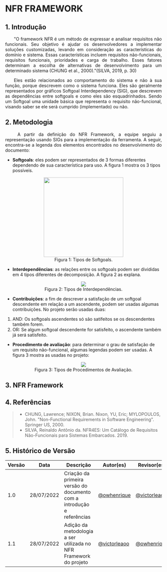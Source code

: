 # NFR FRAMEWORK

## 1. Introdução
<p align="justify">&emsp;&emsp;"O framework NFR é um método de expressar e analisar requisitos não funcionais. Seu objetivo é ajudar os desenvolvedores a implementar soluções customizadas, levando em consideração as características do domínio e sistema. Essas características incluem requisitos não-funcionais, requisitos funcionais, prioridades e carga de trabalho. Esses fatores determinam a escolha de alternativas de desenvolvimento para um determinado sistema (CHUNG et al., 2000)."(SILVA, 2019, p. 30)</p>

<p align="justify">&emsp;&emsp;Eles estão relacionados ao comportamento do sistema e não à sua função, porque descrevem como o sistema funciona. Eles são geralmente representados por gráficos Softgoal Interdependency (SIG), que descrevem as dependências entre softgoals e como eles são esquadrinhados. Sendo um Softgoal uma unidade básica que representa o requisito não-funcional, visando saber se ele será cumprido (implementado) ou não.</p>

## 2. Metodologia 
<p align="justify">&emsp;&emsp; A partir da definição do NFR Framework, a equipe seguiu a representação usando SIGs para a implementação da ferramenta. A seguir, encontra-se a legenda dos elementos encontrados no desenvolvimento do documento:</p>

- **Softgoals**: eles podem ser representados de 3 formas diferentes dependendo de sua característica para uso. A figura 1 mostra os 3 tipos possíveis.

<center>

<img src="https://raw.githubusercontent.com/Requisitos-de-Software/2022.1-Grupo-03/main/docs/media/nfr/tipos-soft.png" width="256" height="256"/>

<figcaption>Figura 1: Tipos de Softgoals.</figcaption>

</center>

- **Interdependências**: as relações entre os softgoals podem ser divididas em 4 tipos diferentes de decomposição. A figura 2 as explana.

<center>

<img src="https://raw.githubusercontent.com/Requisitos-de-Software/2022.1-Grupo-03/main/docs/media/nfr/tipos-inter.png"/>

<figcaption>Figura 2: Tipos de Interdependências.</figcaption>

</center>

- **Contribuições**: a fim de descrever a satisfação de um softgoal descendente em relação a um ascendente, podem ser usadas algumas contribuições. No projeto serão usadas duas:

1. AND: Os softgoals ascendentes só são satifeitos se os descendentes também forem.
2. OR: Se algum softgoal descendente for satisfeito, o ascendente também já será satisfeito.

- **Procedimento de avaliação**: para determinar o grau de satisfação de um requisito não-funcional, algumas legendas podem ser usadas. A figura 3 mostra as usadas no projeto:

<center>

<img src="https://raw.githubusercontent.com/Requisitos-de-Software/2022.1-Grupo-03/main/docs/media/nfr/tipos-prod.png"/>

<figcaption>Figura 3: Tipos de Procedimentos de Avaliação.</figcaption>

</center>

## 3. NFR Framework

## 4. Referências
> - CHUNG, Lawrence; NIXON, Brian. Nixon, YU, Eric; MYLOPOULOS, John. "Non-Functional Requirements in Software Engineering". Springer US, 2000.
> - SILVA, Reinaldo Antônio da. NFR4ES: Um Catálogo de Requisitos Não-Funcionais para Sistemas Embarcados. 2019.

## 5. Histórico de Versão
| Versão | Data | Descrição | Autor(es) | Revisor(es) |
| ------ | ---- | --------- | --------- | ----------- |
| 1.0    | 28/07/2022 | Criação da primeira versão do documento com a introdução e referências | <a href="https://github.com/owhenrique" target="_blank">@owhenrique</a> | <a href="https://github.com/victorleaoo" target="_blank">@victorleaoo</a> |
| 1.1    | 28/07/2022 | Adição da metodologia a ser utilizada no NFR Framework do projeto | <a href="https://github.com/victorleaoo" target="_blank">@victorleaoo</a> | <a href="https://github.com/owhenrique" target="_blank">@owhenrique</a> |